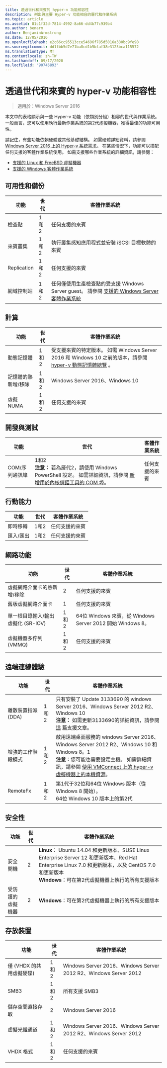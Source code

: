 ```yaml
---
title: 透過世代和來賓的 hyper-v 功能相容性
description: 列出與主要 Hyper-v 功能相容的層代和作業系統
ms.topic: article
ms.assetid: 81c1f32d-7814-4992-8a66-dd4b77c939b4
ms.author: benarm
author: BenjaminArmstrong
ms.date: 12/05/2016
ms.openlocfilehash: e2c66cc95513cce54696f785d5016a380bc9fe98
ms.sourcegitcommit: dd1fbb5d7e71ba8cd1b5bfaf38e3123bca115572
ms.translationtype: MT
ms.contentlocale: zh-TW
ms.lasthandoff: 09/17/2020
ms.locfileid: "90745893"
---
```

# <a name="hyper-v-feature-compatibility-by-generation-and-guest"></a>透過世代和來賓的 hyper-v 功能相容性

>適用於：Windows Server 2016

本文中的表格顯示與一些 Hyper-v 功能（依類別分組）相容的世代與作業系統。 一般而言，您可以使用執行最新作業系統的第2代虛擬機器，獲得最佳的功能可用性。

請記住，有些功能依賴硬體或其他基礎結構。 如需硬體詳細資料，請參閱 [Windows Server 2016 上的 Hyper-v 系統需求](System-requirements-for-Hyper-V-on-Windows.md)。 在某些情況下，功能可以搭配任何支援的客體作業系統使用。 如需支援哪些作業系統的詳細資訊，請參閱：

* [支援的 Linux 和 FreeBSD 虛擬機器](Supported-Linux-and-FreeBSD-virtual-machines-for-Hyper-V-on-Windows.md)
* [支援的 Windows 客體作業系統](Supported-Windows-guest-operating-systems-for-Hyper-V-on-Windows.md)

## <a name="availability-and-backup"></a>可用性和備份

功能  | 世代 | 客體作業系統
------------- | ------------- | -----------
檢查點 | 1和2 | 任何支援的來賓
來賓叢集 | 1和2 | 執行叢集感知應用程式並安裝 iSCSI 目標軟體的來賓
Replication | 1和2 | 任何支援的來賓
網域控制站 | 1和2 | 任何僅使用生產檢查點的受支援 Windows Server guest。 請參閱 [支援的 Windows Server 客體作業系統](./supported-windows-guest-operating-systems-for-hyper-v-on-windows.md#supported-windows-server-guest-operating-systems)

## <a name="compute"></a>計算

功能  | 世代 | 客體作業系統
------------- | ------------- | -----------
動態記憶體 | 1和2 | 受支援來賓的特定版本。 如需 Windows Server 2016 和 Windows 10 之前的版本，請參閱 [hyper-v 動態記憶體總覽](/previous-versions/windows/it-pro/windows-server-2012-R2-and-2012/hh831766(v=ws.11)) 。
記憶體的熱新增/移除 | 1和2 | Windows Server 2016、Windows 10
虛擬 NUMA | 1和2 | 任何支援的來賓

## <a name="development-and-test"></a>開發與測試
功能  | 世代 | 客體作業系統
------------- | ------------- | -----------
COM/序列通訊埠 | 1和2 <br>**注意：** 若為層代2，請使用 Windows PowerShell 設定。 如需詳細資訊，請參閱 [新增用於內核偵錯工具的 COM 埠](./plan/should-i-create-a-generation-1-or-2-virtual-machine-in-hyper-v.md#add-a-com-port-for-kernel-debugging)。 | 任何支援的來賓

## <a name="mobility"></a>行動能力

功能  | 世代 | 客體作業系統
------------- | ------------- | -----------
即時移轉  | 1和2 |  任何支援的來賓
匯入/匯出 | 1和2 |  任何支援的來賓

## <a name="networking"></a>網路功能

功能  | 世代 | 客體作業系統
------------- | ------------- | -----------
虛擬網路介面卡的熱新增/移除 | 2 | 任何支援的來賓
舊版虛擬網路介面卡 | 1 | 任何支援的來賓
單一根目錄輸入/輸出虛擬化 (SR-IOV)  | 1和2 | 64位 Windows 來賓，從 Windows Server 2012 開始 Windows 8。
虛擬機器多佇列 (VMMQ)  | 1和2  | 任何支援的來賓

## <a name="remote-connection-experience"></a>遠端連線體驗

功能  | 世代 | 客體作業系統
------------- | ------------- | -----------
離散裝置指派 (DDA)  | 1和2 | 只有安裝了 Update 3133690 的 windows Server 2016、Windows Server 2012 R2、Windows 10 <br> **注意：** 如需更新3133690的詳細資訊，請參閱 [這](https://support.microsoft.com/kb/3133690) 篇支援文章。
增強的工作階段模式 | 1和2 | 啟用遠端桌面服務的 windows Server 2016、Windows Server 2012 R2、Windows 10 和 Windows 8。1 <br>**注意**：您可能也需要設定主機。 如需詳細資訊，請參閱 [使用 VMConnect 上的 hyper-v 虛擬機器上的本機資源](./learn-more/Use-local-resources-on-Hyper-V-virtual-machine-with-VMConnect.md)。
RemoteFx | 1和2 | 第1代于32位和64位 Windows 版本（從 Windows 8 開始）。 <br> 64位 Windows 10 版本上的第2代

## <a name="security"></a>安全性

功能  | 世代 | 客體作業系統
------------- | ------------- | -----------
安全開機 | 2 | **Linux**： Ubuntu 14.04 和更新版本、SUSE Linux Enterprise Server 12 和更新版本、Red Hat Enterprise Linux 7.0 和更新版本，以及 CentOS 7.0 和更新版本<br>**Windows**：可在第2代虛擬機器上執行的所有支援版本
受防護的虛擬機器 | 2 | **Windows**：可在第2代虛擬機器上執行的所有支援版本

## <a name="storage"></a>存放裝置

功能  | 世代 | 客體作業系統
------------- | ------------- | -----------
僅 (VHDX 的共用虛擬硬碟)  | 1和2  | Windows Server 2016、Windows Server 2012 R2、Windows Server 2012
SMB3 | 1和2 | 所有支援 SMB3
儲存空間直接存取 | 2 | Windows Server 2016
虛擬光纖通道 | 1和2 | Windows Server 2016、Windows Server 2012 R2、Windows Server 2012
VHDX 格式 | 1和2 | 任何支援的來賓
